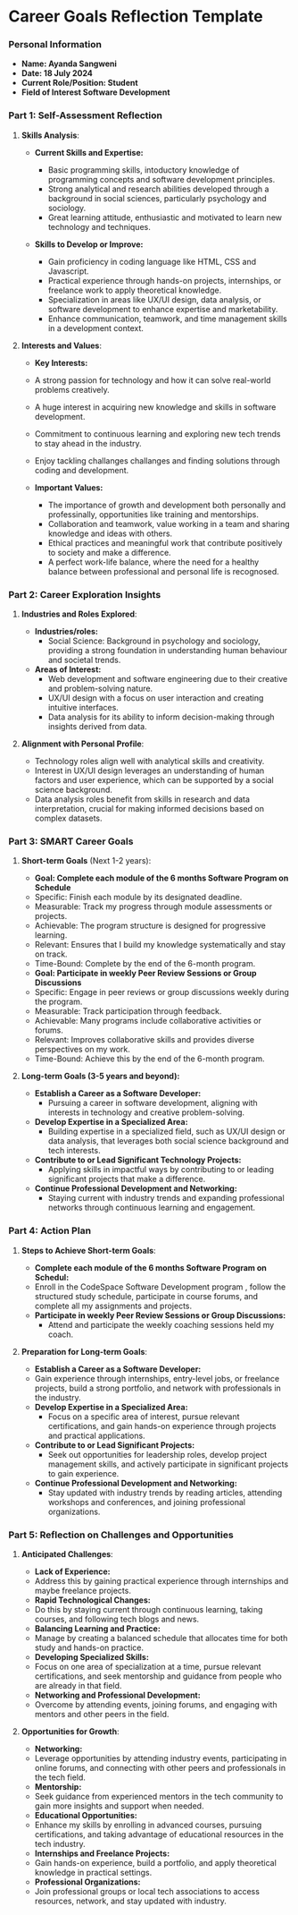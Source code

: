 
# Career Goals Reflection Template

### Personal Information

- **Name: Ayanda Sangweni**
- **Date: 18 July 2024**
- **Current Role/Position: Student**
- **Field of Interest Software Development**

### Part 1: Self-Assessment Reflection

1. **Skills Analysis**:
    
    - **Current Skills and Expertise:**
      - Basic programming skills, intoductory knowledge of programming concepts and software development principles.
      - Strong analytical and research abilities developed through a background in social sciences, particularly psychology and sociology.
      - Great learning attitude, enthusiastic and motivated to learn new technology and techniques.

    - **Skills to Develop or Improve:**
      - Gain proficiency in coding language like HTML, CSS and Javascript.
      - Practical experience through hands-on projects, internships, or freelance work to apply theoretical knowledge.
      - Specialization in areas like UX/UI design, data analysis, or software development to enhance expertise and marketability.
      - Enhance communication, teamwork, and time management skills in a development context.

2. **Interests and Values**:
    
    - **Key Interests:**
     - A strong passion for technology and how it can solve real-world problems creatively.
     - A huge interest in acquiring new knowledge and skills in software development.
     - Commitment to continuous learning and exploring new tech trends to stay ahead in the industry.
     - Enjoy tackling challanges challanges and finding solutions through coding and development.

   - **Important Values:**
     - The importance of growth and development both personally and professinally, opportunities like training and mentorships.
     - Collaboration and teamwork, value working in a team and sharing knowledge and ideas with others.
     - Ethical practices and meaningful work that contribute positively to society and make a difference.
     - A perfect work-life balance, where the need for a healthy balance between professional and personal life is recognosed.

### Part 2: Career Exploration Insights

1. **Industries and Roles Explored**:
   - **Industries/roles:**
     - Social Science: Background in psychology and sociology, providing a strong foundation in understanding human behaviour and societal trends.
   - **Areas of Interest:**
     - Web development and software engineering due to their creative and problem-solving nature.
     - UX/UI design with a focus on user interaction and creating intuitive interfaces.
     - Data analysis for its ability to inform decision-making through insights derived from data.

2. **Alignment with Personal Profile**:
    - Technology roles align well  with analytical skills and creativity. 
    - Interest in UX/UI design leverages an understanding of human factors and user experience, which can be supported by a social science background.
    - Data analysis roles benefit from skills in research and data interpretation, crucial for making informed decisions based on complex datasets.
   
### Part 3: SMART Career Goals

1. **Short-term Goals** (Next 1-2 years):
    - **Goal: Complete each module of the 6 months Software Program on Schedule**
     - Specific: Finish each module by its designated deadline.
     - Measurable: Track my progress through module assessments or projects.
     - Achievable: The program structure is designed for progressive learning.
     - Relevant: Ensures that I build my knowledge systematically and stay on track.
     - Time-Bound: Complete by the end of the 6-month program.
    - **Goal: Participate in weekly Peer Review Sessions or Group Discussions**
     - Specific: Engage in peer reviews or group discussions weekly during the program.
     - Measurable: Track participation through feedback.
     - Achievable: Many programs include collaborative activities or forums.
     - Relevant: Improves collaborative skills and provides diverse perspectives on my work.
     - Time-Bound: Achieve this by the end of the 6-month program.

2. **Long-term Goals (3-5 years and beyond):**

   - **Establish a Career as a Software Developer:**
     - Pursuing a career in software development, aligning with interests in technology and creative problem-solving.
   - **Develop Expertise in a Specialized Area:**
     - Building expertise in a specialized field, such as UX/UI design or data analysis, that leverages both social science background and tech interests.
   - **Contribute to or Lead Significant Technology Projects:**
     - Applying skills in impactful ways by contributing to or leading significant projects that make a difference.
   - **Continue Professional Development and Networking:**
     - Staying current with industry trends and expanding professional networks through continuous learning and engagement.

### Part 4: Action Plan

1. **Steps to Achieve Short-term Goals**:
    - **Complete each module of the 6 months Software Program on Schedul:**
     - Enroll in the CodeSpace Software Development program , follow the structured study schedule, participate in course forums, and complete all my assignments and projects.
   - **Participate in weekly Peer Review Sessions or Group Discussions:**
     - Attend and participate the weekly coaching sessions held my coach.

2. **Preparation for Long-term Goals**:
    - **Establish a Career as a Software Developer:**
     - Gain experience through internships, entry-level jobs, or freelance projects, build a strong portfolio, and network with professionals in the industry.
   - **Develop Expertise in a Specialized Area:**
     - Focus on a specific area of interest, pursue relevant certifications, and gain hands-on experience through projects and practical applications.
   - **Contribute to or Lead Significant Projects:**
     - Seek out opportunities for leadership roles, develop project management skills, and actively participate in significant projects to gain experience.
   - **Continue Professional Development and Networking:**
     - Stay updated with industry trends by reading articles, attending workshops and conferences, and joining professional organizations.

### Part 5: Reflection on Challenges and Opportunities

1. **Anticipated Challenges**:
    - **Lack of Experience:**
     - Address  this by gaining practical experience through internships and maybe freelance projects.
    - **Rapid Technological Changes:**
     - Do this by staying current through continuous learning, taking courses, and following tech blogs and news.
    - **Balancing Learning and Practice:**
     - Manage by creating a balanced schedule that allocates time for both study and hands-on practice.
    - **Developing Specialized Skills:**
     - Focus on one area of specialization at a time, pursue relevant certifications, and seek mentorship and guidance from people who are already in that field.
    - **Networking and Professional Development:**
     - Overcome by attending events, joining forums, and engaging with mentors and other peers in the field.

2. **Opportunities for Growth**:
    - **Networking:**
     - Leverage opportunities by attending industry events, participating in online forums, and connecting with other  peers and professionals in the tech field.
    - **Mentorship:**
     - Seek guidance from experienced mentors in the tech community to gain more insights and support when needed.
    - **Educational Opportunities:**
     - Enhance my skills by enrolling in advanced courses, pursuing certifications, and taking advantage of educational resources in the tech industry.
    - **Internships and Freelance Projects:**
     - Gain hands-on experience, build a portfolio, and apply theoretical knowledge in practical settings.
    - **Professional Organizations:**
     - Join professional groups or local tech associations to access resources, network, and stay updated with industry.
   


